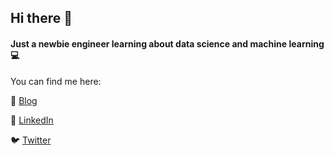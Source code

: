 ## Hi there 👋

#### Just a newbie engineer learning about data science and machine learning :computer: 

You can find me here:

:pencil: [Blog](https://apuerma.github.io/)

:briefcase: [LinkedIn](linkedin.com/in/anapuermaruiz)

:bird: [Twitter](twitter.com/apuermaruiz)


<!--
**apuerma/apuerma** is a ✨ _special_ ✨ repository because its `README.md` (this file) appears on your GitHub profile.

Here are some ideas to get you started:

- 🌱 I’m currently learning ...
- 👯 I’m looking to collaborate on ...
- 🤔 I’m looking for help with ...
- 💬 Ask me about ...
- 📫 How to reach me: ...
- 😄 Pronouns: ...
- ⚡ Fun fact: ...
-->
